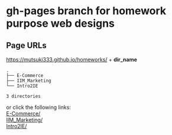 # gh-pages branch for homework purpose web designs 

## Page URLs 
https://mutsuki333.github.io/homeworks/ + **dir_name** 
```shell
.
├── E-Commerce
├── IIM_Marketing
└── Intro2IE

3 directories
```  

or click the following links:  
[E-Commerce/](https://mutsuki333.github.io/homeworks/E-Commerce/)  
[IIM_Marketing/](https://mutsuki333.github.io/homeworks/IIM_Marketing/)  
[Intro2IE/](http://218.161.27.75/evan/Intro2IE/)  
